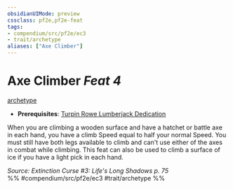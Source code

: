 ```yaml
---
obsidianUIMode: preview
cssclass: pf2e,pf2e-feat
tags:
- compendium/src/pf2e/ec3
- trait/archetype
aliases: ["Axe Climber"]
---
```

# Axe Climber  *Feat 4*  
[archetype](archetype.md "Archetype Feat Trait")  

- **Prerequisites**: [Turpin Rowe Lumberjack Dedication](turpin-rowe-lumberjack-dedication-ec3.md)

When you are climbing a wooden surface and have a hatchet or battle axe in each hand, you have a climb Speed equal to half your normal Speed. You must still have both legs available to climb and can't use either of the axes in combat while climbing. This feat can also be used to climb a surface of ice if you have a light pick in each hand.

*Source: Extinction Curse #3: Life's Long Shadows p. 75*  
%% #compendium/src/pf2e/ec3 #trait/archetype %%
